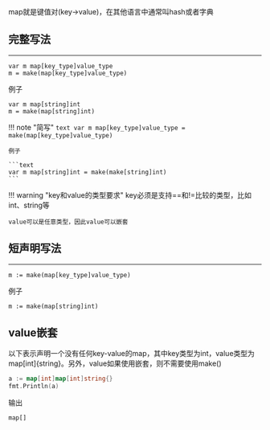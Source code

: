 map就是键值对(key->value)，在其他语言中通常叫hash或者字典

## **完整写法**

---

```text
var m map[key_type]value_type
m = make(map[key_type]value_type)
```

例子

```text
var m map[string]int
m = make(map[string]int)
```

!!! note "简写"
	```text
	var m map[key_type]value_type = make(map[key_type]value_type)
	```

	例子

	```text
	var m map[string]int = make(make[string]int)
	```

!!! warning "key和value的类型要求"
	key必须是支持==和!=比较的类型，比如int、string等

	value可以是任意类型，因此value可以嵌套

## **短声明写法**

---

```text
m := make(map[key_type]value_type)
```

例子

```text
m := make(map[string]int)
```

## **value嵌套**

以下表示声明一个没有任何key-value的map，其中key类型为int，value类型为map[int]{string}。另外，value如果使用嵌套，则不需要使用make()

```go
a := map[int]map[int]string{}
fmt.Println(a)
```

输出

```
map[]
```
